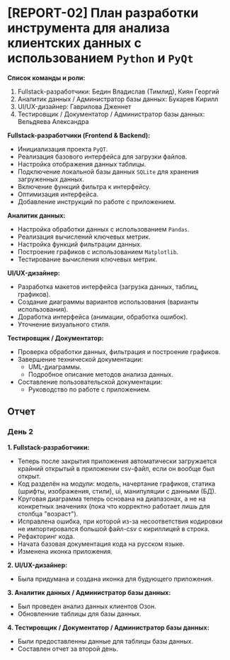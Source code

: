 # [REPORT-02] План разработки инструмента для анализа клиентских данных с использованием `Python` и `PyQt`

**Список команды и роли:**

1. Fullstack-разработчики: Бедин Владислав (Тимлид), Киян Георгий
2. Аналитик данных / Администратор базы данных: Букарев Кирилл
3. UI/UX-дизайнер: Гаврилова Дженнет
4. Тестировщик / Документатор / Администратор базы данных: Вельдяева Александра

**Fullstack-разработчики (Frontend & Backend):**

* Инициализация проекта `PyQT`.
* Реализация базового интерфейса для загрузки файлов.
* Настройка отображения данных таблицы.
* Подключение локальной базы данных `SQLite` для хранения загруженных данных.
* Включение функций фильтра к интерфейсу.
* Оптимизация интерфейса.
* Добавление инструкций по работе с приложением.

**Аналитик данных:**

* Настройка обработки данных с использованием `Pandas`.
* Реализация вычислений ключевых метрик.
* Настройка функций фильтрации данных.
* Построение графиков с использованием `Matplotlib`.
* Тестирование вычисления ключевых метрик.

**UI/UX-дизайнер:**

* Разработка макетов интерфейса (загрузка данных, таблиц, графиков).
* Создание диаграммы вариантов использования (варианты использования).
* Доработка интерфейса (анимации, обработка ошибок).
* Уточнение визуального стиля.

**Тестировщик / Документатор:**

* Проверка обработки данных, фильтрация и построение графиков.
* Завершение технической документации:
  * UML-диаграммы.
  * Подробное описание методов анализа данных.
* Составление пользовательской документации:
  * Руководство по работе с приложением.

## Отчет

### День 2

**1. Fullstack-разработчики:**

* Теперь после закрытия приложения автоматически загружается крайний открытый в приложении csv-файл, если он вообще был открыт.
* Код разделён на модули: модель, начертание графиков, статика (шрифты, изображения, стили), ui, манипуляции с данными (БД).
* Круговая диаграмма теперь основана на диапазонах, а не на конкретных значениях (пока что корректно работает лишь для столбца "возраст").
* Исправлена ошибка, при которой из-за несоответствия кодировки не импортировался большой файл-csv с кириллицей в строка.
* Рефакторинг кода.
* Начата базовая документация кода на русском языке.
* Изменена иконка приложения.

**2. UI/UX-дизайнер:**

* Была придумана и создана иконка для будующего приложения.

**3. Аналитик данных / Администратор базы данных:**

* Был проведен анализ данных клиентов Озон.
* Обновленние таблицы для базы данных.

**4. Тестировщик / Документатор / Администратор базы данных:**

* Были предоставленны данные для таблицы базы данных.
* Составлен отчет за второй день.
